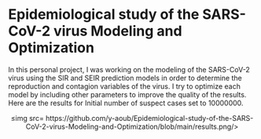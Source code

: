 # Epidemiological study of the SARS-CoV-2 virus Modeling and Optimization
In this personal project, I was working on the modeling of the SARS-CoV-2 virus using the SIR and SEIR prediction models in order to determine the reproduction and contagion variables of the virus. I try to optimize each model by including other parameters to improve the quality of the results. Here are the results for Initial number of suspect cases set to 10000000.

<p align="center">
  ≤img src= https://github.com/y-aoub/Epidemiological-study-of-the-SARS-CoV-2-virus-Modeling-and-Optimization/blob/main/results.png/>
</p>
